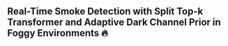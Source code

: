 ## Real-Time Smoke Detection with Split Top-k Transformer and Adaptive Dark Channel Prior in Foggy Environments 🔥 

